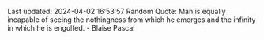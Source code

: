 Last updated: 2024-04-02 16:53:57
Random Quote: Man is equally incapable of seeing the nothingness from which he emerges and the infinity in which he is engulfed. - Blaise Pascal